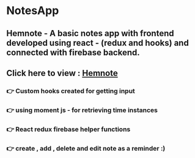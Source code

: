 # NotesApp

## Hemnote - A basic notes app with frontend developed using react - (redux and hooks) and connected with firebase backend.

## Click here to view : [Hemnote](https://hemnote-fa958.web.app/)

### 👉 Custom hooks created for getting input 

### 👉 using moment js - for retrieving time instances

### 👉 React redux firebase helper functions

### 👉 create , add , delete and edit note as a reminder :)

